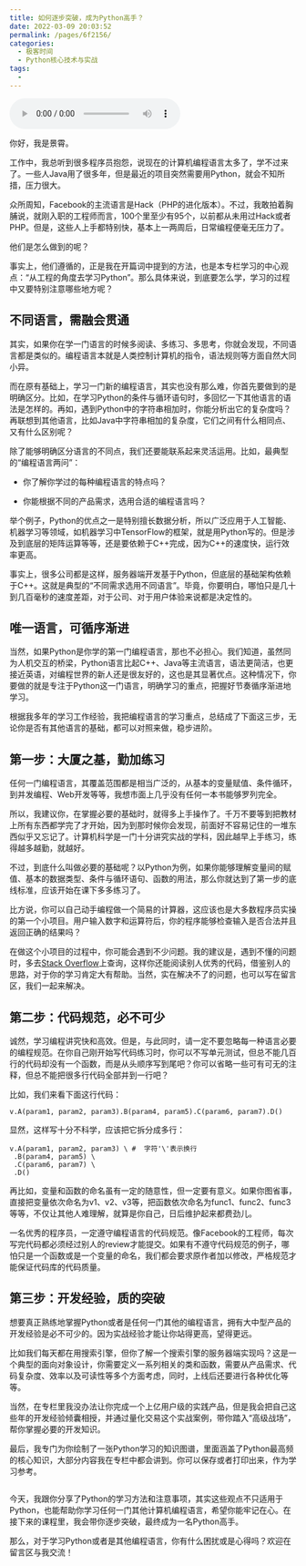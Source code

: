 ```yaml
---
title: 如何逐步突破，成为Python高手？
date: 2022-03-09 20:03:52
permalink: /pages/6f2156/
categories:
  - 极客时间
  - Python核心技术与实战
tags:
  - 
---
```

<audio title="01.如何逐步突破，成为Python高手？" src="https://static001.geekbang.org/resource/audio/38/6f/385f2b2f8203ac28dd888d02e668f56f.mp3" controls="controls"></audio> 
<p>你好，我是景霄。</p><p>工作中，我总听到很多程序员抱怨，说现在的计算机编程语言太多了，学不过来了。一些人Java用了很多年，但是最近的项目突然需要用Python，就会不知所措，压力很大。</p><p>众所周知，Facebook的主流语言是Hack（PHP的进化版本）。不过，我敢拍着胸脯说，就刚入职的工程师而言，100个里至少有95个，以前都从未用过Hack或者PHP。但是，这些人上手都特别快，基本上一两周后，日常编程便毫无压力了。</p><p>他们是怎么做到的呢？</p><p>事实上，他们遵循的，正是我在开篇词中提到的方法，也是本专栏学习的中心观点：“从工程的角度去学习Python”。那么具体来说，到底要怎么学，学习的过程中又要特别注意哪些地方呢？</p><h2>不同语言，需融会贯通</h2><p>其实，如果你在学一门语言的时候多阅读、多练习、多思考，你就会发现，不同语言都是类似的。编程语言本就是人类控制计算机的指令，语法规则等方面自然大同小异。</p><p>而在原有基础上，学习一门新的编程语言，其实也没有那么难，你首先要做到的是明确区分。比如，在学习Python的条件与循环语句时，多回忆一下其他语言的语法是怎样的。再如，遇到Python中的字符串相加时，你能分析出它的复杂度吗？再联想到其他语言，比如Java中字符串相加的复杂度，它们之间有什么相同点、又有什么区别呢？</p><!-- [[[read_end]]] --><p>除了能够明确区分语言的不同点，我们还要能联系起来灵活运用。比如，最典型的“编程语言两问”：</p><ul>
<li>
<p>你了解你学过的每种编程语言的特点吗？</p>
</li>
<li>
<p>你能根据不同的产品需求，选用合适的编程语言吗？</p>
</li>
</ul><p>举个例子，Python的优点之一是特别擅长数据分析，所以广泛应用于人工智能、机器学习等领域，如机器学习中TensorFlow的框架，就是用Python写的。但是涉及到底层的矩阵运算等等，还是要依赖于C++完成，因为C++的速度快，运行效率更高。</p><p>事实上，很多公司都是这样，服务器端开发基于Python，但底层的基础架构依赖于C++。这就是典型的“不同需求选用不同语言”。毕竟，你要明白，哪怕只是几十到几百毫秒的速度差距，对于公司、对于用户体验来说都是决定性的。</p><h2>唯一语言，可循序渐进</h2><p>当然，如果Python是你学的第一门编程语言，那也不必担心。我们知道，虽然同为人机交互的桥梁，Python语言比起C++、Java等主流语言，语法更简洁，也更接近英语，对编程世界的新人还是很友好的，这也是其显著优点。这种情况下，你要做的就是专注于Python这一门语言，明确学习的重点，把握好节奏循序渐进地学习。</p><p>根据我多年的学习工作经验，我把编程语言的学习重点，总结成了下面这三步，无论你是否有其他语言的基础，都可以对照来做，稳步进阶。</p><h2>第一步：大厦之基，勤加练习</h2><p>任何一门编程语言，其覆盖范围都是相当广泛的，从基本的变量赋值、条件循环，到并发编程、Web开发等等，我想市面上几乎没有任何一本书能够罗列完全。</p><p>所以，我建议你，在掌握必要的基础时，就得多上手操作了。千万不要等到把教材上所有东西都学完了才开始，因为到那时候你会发现，前面好不容易记住的一堆东西似乎又忘记了。计算机科学是一门十分讲究实战的学科，因此越早上手练习，练得越多越勤，就越好。</p><p>不过，到底什么叫做必要的基础呢？以Python为例，如果你能够理解变量间的赋值、基本的数据类型、条件与循环语句、函数的用法，那么你就达到了第一步的底线标准，应该开始在课下多多练习了。</p><p>比方说，你可以自己动手编程做一个简易的计算器，这应该也是大多数程序员实操的第一个小项目。用户输入数字和运算符后，你的程序能够检查输入是否合法并且返回正确的结果吗？</p><p>在做这个小项目的过程中，你可能会遇到不少问题。我的建议是，遇到不懂的问题时，多去<a href="https://stackoverflow.com/">Stack Overflow</a>上查询，这样你还能阅读别人优秀的代码，借鉴别人的思路，对于你的学习肯定大有帮助。当然，实在解决不了的问题，也可以写在留言区，我们一起来解决。</p><h2>第二步：代码规范，必不可少</h2><p>诚然，学习编程讲究快和高效。但是，与此同时，请一定不要忽略每一种语言必要的编程规范。在你自己刚开始写代码练习时，你可以不写单元测试，但总不能几百行的代码却没有一个函数，而是从头顺序写到尾吧？你可以省略一些可有可无的注释，但总不能把很多行代码全部并到一行吧？</p><p>比如，我们来看下面这行代码：</p><pre><code>v.A(param1, param2, param3).B(param4, param5).C(param6, param7).D()
</code></pre><p>显然，这样写十分不科学，应该把它拆分成多行：</p><pre><code>v.A(param1, param2, param3) \ #  字符'\'表示换行
 .B(param4, param5) \
 .C(param6, param7) \
 .D()
</code></pre><p>再比如，变量和函数的命名虽有一定的随意性，但一定要有意义。如果你图省事，直接把变量依次命名为v1、v2、v3等，把函数依次命名为func1、func2、func3等等，不仅让其他人难理解，就算是你自己，日后维护起来都费劲儿。</p><p>一名优秀的程序员，一定遵守编程语言的代码规范。像Facebook的工程师，每次写完代码都必须经过别人的review才能提交。如果有不遵守代码规范的例子，哪怕只是一个函数或是一个变量的命名，我们都会要求原作者加以修改，严格规范才能保证代码库的代码质量。</p><h2>第三步：开发经验，质的突破</h2><p>想要真正熟练地掌握Python或者是任何一门其他的编程语言，拥有大中型产品的开发经验是必不可少的。因为实战经验才能让你站得更高，望得更远。</p><p>比如我们每天都在用搜索引擎，但你了解一个搜索引擎的服务器端实现吗？这是一个典型的面向对象设计，你需要定义一系列相关的类和函数，需要从产品需求、代码复杂度、效率以及可读性等多个方面考虑，同时，上线后还要进行各种优化等等。</p><p>当然，在专栏里我没办法让你完成一个上亿用户级的实践产品，但是我会把自己这些年的开发经验倾囊相授，并通过量化交易这个实战案例，带你踏入“高级战场”，帮你掌握必要的开发知识。</p><p>最后，我专门为你绘制了一张Python学习的知识图谱，里面涵盖了Python最高频的核心知识，大部分内容我在专栏中都会讲到。你可以保存或者打印出来，作为学习参考。</p><p><img src="https://static001.geekbang.org/resource/image/2c/1d/2cfc18adf51b61ca8140561071d20c1d.png" alt=""></p><p>今天，我跟你分享了Python的学习方法和注意事项，其实这些观点不只适用于Python，也能帮助你学习任何一门其他计算机编程语言，希望你能牢记在心。在接下来的课程里，我会带你逐步突破，最终成为一名Python高手。</p><p>那么，对于学习Python或者是其他编程语言，你有什么困扰或是心得吗？欢迎在留言区与我交流！</p><p></p>